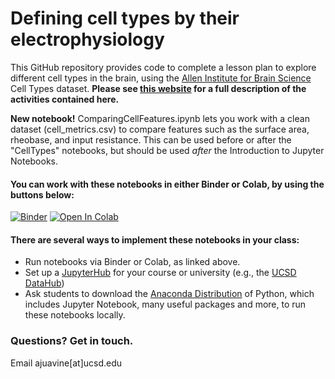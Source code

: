 # Defining cell types by their electrophysiology

This GitHub repository provides code to complete a lesson plan to explore different cell types in the brain, using the <a href="https://alleninstitute.org/what-we-do/brain-science/">Allen Institute for Brain Science</a> Cell Types dataset. **Please see <a href="https://sites.google.com/ucsd.edu/neuroedu/cell-types">this website</a> for a full description of the activities contained here.**

**New notebook!** ComparingCellFeatures.ipynb lets you work with a clean dataset (cell_metrics.csv) to compare features such as the surface area, rheobase, and input resistance. This can be used before or after the "CellTypes" notebooks, but should be used *after* the Introduction to Jupyter Notebooks.

#### You can work with these notebooks in either Binder or Colab, by using the buttons below:
[![Binder](https://mybinder.org/badge_logo.svg)](https://mybinder.org/v2/gh/ajuavinett/CellTypesLesson/master) [![Open In Colab](https://colab.research.google.com/assets/colab-badge.svg)](https://colab.research.google.com/github/ajuavinett/CellTypesLesson)

#### There are several ways to implement these notebooks in your class:
- Run notebooks via Binder or Colab, as linked above.
- Set up a [JupyterHub](https://jupyterhub.readthedocs.io/en/stable/installation-guide-hard.html) for your course or university (e.g., the [UCSD DataHub](http://datahub.ucsd.edu))
- Ask students to download the [Anaconda Distribution](https://www.anaconda.com/products/individual) of Python, which includes Jupyter Notebook, many useful packages and more, to run these notebooks locally.

### Questions? Get in touch.
Email ajuavine[at]ucsd.edu
